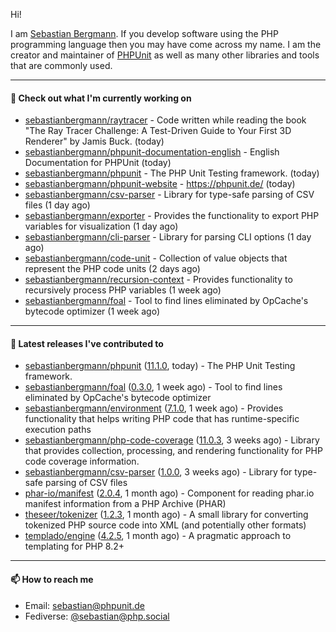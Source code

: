 Hi!

I am [Sebastian Bergmann](https://sebastian-bergmann.de/). If you develop software using the PHP programming language then you may have come across my name. I am the creator and maintainer of [PHPUnit](https://phpunit.de/) as well as many other libraries and tools that are commonly used.

---

#### 👷 Check out what I'm currently working on

- [sebastianbergmann/raytracer](https://github.com/sebastianbergmann/raytracer) - Code written while reading the book &#34;The Ray Tracer Challenge: A Test-Driven Guide to Your First 3D Renderer&#34; by Jamis Buck. (today)
- [sebastianbergmann/phpunit-documentation-english](https://github.com/sebastianbergmann/phpunit-documentation-english) - English Documentation for PHPUnit (today)
- [sebastianbergmann/phpunit](https://github.com/sebastianbergmann/phpunit) - The PHP Unit Testing framework. (today)
- [sebastianbergmann/phpunit-website](https://github.com/sebastianbergmann/phpunit-website) - https://phpunit.de/ (today)
- [sebastianbergmann/csv-parser](https://github.com/sebastianbergmann/csv-parser) - Library for type-safe parsing of CSV files (1 day ago)
- [sebastianbergmann/exporter](https://github.com/sebastianbergmann/exporter) - Provides the functionality to export PHP variables for visualization (1 day ago)
- [sebastianbergmann/cli-parser](https://github.com/sebastianbergmann/cli-parser) - Library for parsing CLI options (1 day ago)
- [sebastianbergmann/code-unit](https://github.com/sebastianbergmann/code-unit) - Collection of value objects that represent the PHP code units (2 days ago)
- [sebastianbergmann/recursion-context](https://github.com/sebastianbergmann/recursion-context) - Provides functionality to recursively process PHP variables (1 week ago)
- [sebastianbergmann/foal](https://github.com/sebastianbergmann/foal) - Tool to find lines eliminated by OpCache&#39;s bytecode optimizer (1 week ago)

---

#### 🔭 Latest releases I've contributed to

- [sebastianbergmann/phpunit](https://github.com/sebastianbergmann/phpunit) ([11.1.0](https://github.com/sebastianbergmann/phpunit/releases/tag/11.1.0), today) - The PHP Unit Testing framework.
- [sebastianbergmann/foal](https://github.com/sebastianbergmann/foal) ([0.3.0](https://github.com/sebastianbergmann/foal/releases/tag/0.3.0), 1 week ago) - Tool to find lines eliminated by OpCache&#39;s bytecode optimizer
- [sebastianbergmann/environment](https://github.com/sebastianbergmann/environment) ([7.1.0](https://github.com/sebastianbergmann/environment/releases/tag/7.1.0), 1 week ago) - Provides functionality that helps writing PHP code that has runtime-specific execution paths
- [sebastianbergmann/php-code-coverage](https://github.com/sebastianbergmann/php-code-coverage) ([11.0.3](https://github.com/sebastianbergmann/php-code-coverage/releases/tag/11.0.3), 3 weeks ago) - Library that provides collection, processing, and rendering functionality for PHP code coverage information.
- [sebastianbergmann/csv-parser](https://github.com/sebastianbergmann/csv-parser) ([1.0.0](https://github.com/sebastianbergmann/csv-parser/releases/tag/1.0.0), 3 weeks ago) - Library for type-safe parsing of CSV files
- [phar-io/manifest](https://github.com/phar-io/manifest) ([2.0.4](https://github.com/phar-io/manifest/releases/tag/2.0.4), 1 month ago) - Component for reading phar.io manifest information from a PHP Archive (PHAR)
- [theseer/tokenizer](https://github.com/theseer/tokenizer) ([1.2.3](https://github.com/theseer/tokenizer/releases/tag/1.2.3), 1 month ago) - A small library for converting tokenized PHP source code into XML (and potentially other formats)
- [templado/engine](https://github.com/templado/engine) ([4.2.5](https://github.com/templado/engine/releases/tag/4.2.5), 1 month ago) - A pragmatic approach to templating for PHP 8.2&#43;

---

#### 📫 How to reach me

- Email: [sebastian@phpunit.de](mailto://sebastian@phpunit.de)
- Fediverse: [@sebastian@php.social](https://phpc.social/@sebastian)
